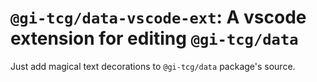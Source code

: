 # `@gi-tcg/data-vscode-ext`: A vscode extension for editing `@gi-tcg/data`

Just add magical text decorations to `@gi-tcg/data` package's source.
